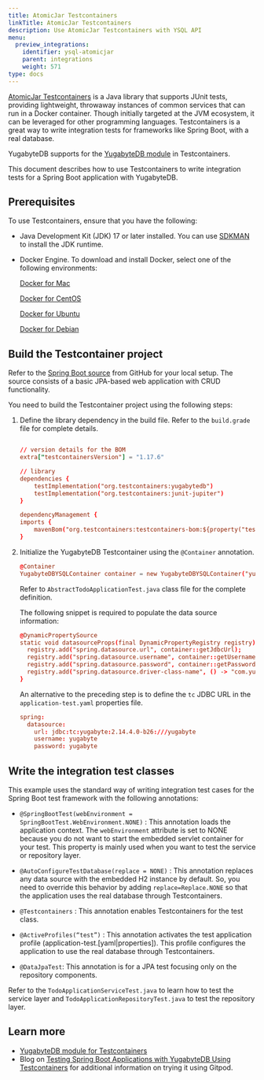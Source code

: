 ```yaml
---
title: AtomicJar Testcontainers
linkTitle: AtomicJar Testcontainers
description: Use AtomicJar Testcontainers with YSQL API
menu:
  preview_integrations:
    identifier: ysql-atomicjar
    parent: integrations
    weight: 571
type: docs
---
```


[AtomicJar Testcontainers](https://www.testcontainers.org/) is a Java library that supports JUnit tests, providing lightweight, throwaway instances of common services that can run in a Docker container. Though initially targeted at the JVM ecosystem, it can be leveraged for other programming languages. Testcontainers is a great way to write integration tests for frameworks like Spring Boot, with a real database.

YugabyteDB supports for the [YugabyteDB module](https://www.testcontainers.org/modules/databases/yugabytedb/) in Testcontainers.

This document describes how to use Testcontainers to write integration tests for a Spring Boot application with YugabyteDB.

## Prerequisites

To use Testcontainers, ensure that you have the following:

- Java Development Kit (JDK) 17 or later installed. You can use [SDKMAN](https://sdkman.io/install) to install the JDK runtime.

- Docker Engine. To download and install Docker, select one of the following environments:

    <i class="fa-brands fa-apple" aria-hidden="true"></i> [Docker for Mac](https://store.docker.com/editions/community/docker-ce-desktop-mac)

    <i class="fa-brands fa-centos"></i> [Docker for CentOS](https://store.docker.com/editions/community/docker-ce-server-centos)

    <i class="fa-brands fa-ubuntu"></i> [Docker for Ubuntu](https://store.docker.com/editions/community/docker-ce-server-ubuntu)

    <i class="icon-debian"></i> [Docker for Debian](https://store.docker.com/editions/community/docker-ce-server-debian)

## Build the Testcontainer project

Refer to the [Spring Boot source](https://github.com/srinivasa-vasu/yb-ms-data) from GitHub for your local setup. The source consists of a basic JPA-based web application with CRUD functionality.

You need to build the Testcontainer project using the following steps:

1. Define the library dependency in the build file. Refer to the `build.grade` file for complete details.

    ```conf

    // version details for the BOM
    extra["testcontainersVersion"] = "1.17.6"

    // library
    dependencies {
        testImplementation("org.testcontainers:yugabytedb")
        testImplementation("org.testcontainers:junit-jupiter")
    }

    dependencyManagement {
    imports {
        mavenBom("org.testcontainers:testcontainers-bom:${property("testcontainersVersion")}")
    }
    ```

1. Initialize the YugabyteDB Testcontainer using the `@Container` annotation.

    ```conf
    @Container
    YugabyteDBYSQLContainer container = new YugabyteDBYSQLContainer("yugabytedb/yugabyte:2.16.0.0-b90").withDatabaseName("yugabyte").withUsername("yugabyte").withPassword("yugabyte").withReuse(true);
    ```

   Refer to `AbstractTodoApplicationTest.java` class file for the complete definition.

   The following snippet is required to populate the data source information:

   ```conf
   @DynamicPropertySource
   static void datasourceProps(final DynamicPropertyRegistry registry) {
     registry.add("spring.datasource.url", container::getJdbcUrl);
     registry.add("spring.datasource.username", container::getUsername);
     registry.add("spring.datasource.password", container::getPassword);
     registry.add("spring.datasource.driver-class-name", () -> "com.yugabyte.Driver");
   }
   ```

    An alternative to the preceding step is to define the `tc` JDBC URL in the `application-test.yaml` properties file.

    ```conf
    spring:
      datasource:
        url: jdbc:tc:yugabyte:2.14.4.0-b26:///yugabyte
        username: yugabyte
        password: yugabyte
    ```

## Write the integration test classes

This example uses the standard way of writing integration test cases for the Spring Boot test framework with the following annotations:

- `@SpringBootTest(webEnvironment = SpringBootTest.WebEnvironment.NONE)` : This annotation loads the application context. The `webEnvironment` attribute is set to NONE because you do not want to start the embedded servlet container for your test. This property is mainly used when you want to test the service or repository layer.

- `@AutoConfigureTestDatabase(replace = NONE)` : This annotation replaces any data source with the embedded H2 instance by default. So, you need to override this behavior by adding `replace=Replace.NONE` so that the application uses the real database through Testcontainers.

- `@Testcontainers` : This annotation enables Testcontainers for the test class.

- `@ActiveProfiles(“test”)` : This annotation activates the test application profile (application-test.[yaml|properties]). This profile configures the application to use the real database through Testcontainers.

- `@DataJpaTest`: This annotation is for a JPA test focusing only on the repository components.

Refer to the `TodoApplicationServiceTest.java`  to learn how to test the service layer and `TodoApplicationRepositoryTest.java` to
test the repository layer.

## Learn more

- [YugabyteDB module for Testcontainers](https://www.testcontainers.org/modules/databases/yugabytedb/)
- Blog on [Testing Spring Boot Applications with YugabyteDB Using Testcontainers](https://www.yugabyte.com/blog/use-testcontainers-test-spring-boot-applications/) for additional information on trying it using Gitpod.
